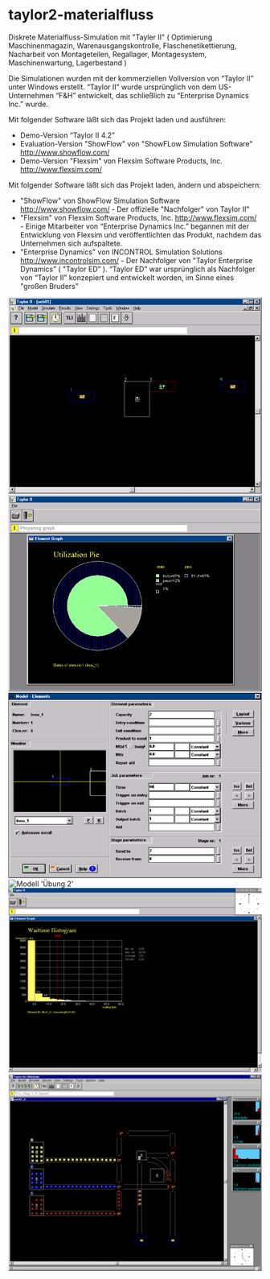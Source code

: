 # taylor2-materialfluss
Diskrete Materialfluss-Simulation mit "Tayler II" ( Optimierung Maschinenmagazin, Warenausgangskontrolle, Flaschenetikettierung,  Nacharbeit von Montageteilen, Regallager, Montagesystem, Maschinenwartung, Lagerbestand )

Die Simulationen wurden mit der kommerziellen Vollversion von “Taylor II” unter Windows erstellt.
“Taylor II” wurde ursprünglich von dem US-Unternehmen “F&H” entwickelt, das schließlich zu “Enterprise Dynamics Inc.” wurde.

Mit folgender Software läßt sich das Projekt laden und ausführen:
- Demo-Version “Taylor II 4.2”
- Evaluation-Version "ShowFlow" von "ShowFLow Simulation Software" http://www.showflow.com/
- Demo-Version "Flexsim" von Flexsim Software Products, Inc. http://www.flexsim.com/

Mit folgender Software läßt sich das Projekt laden, ändern und abspeichern:
- "ShowFlow" von ShowFlow Simulation Software http://www.showflow.com/ - Der offizielle "Nachfolger" von Taylor II"
- "Flexsim" von Flexsim Software Products, Inc. http://www.flexsim.com/ - Einige Mitarbeiter von “Enterprise Dynamics Inc.” begannen mit der Entwicklung von Flexsim und veröffentlichten das Produkt, nachdem das Unternehmen sich aufspaltete.
- "Enterprise Dynamics" von INCONTROL Simulation Solutions http://www.incontrolsim.com/ - Der Nachfolger von "Taylor Enterprise Dynamics” ( "Taylor ED” ). “Taylor ED” war ursprünglich als Nachfolger von “Taylor II” konzepiert und entwickelt worden, im Sinne eines "großen Bruders"

![Modell 'Übung 1'](/doc/images/ueb01/modell.png "Modell 'Übung 1'") 
![Auslastung der Magazinarbeiter 'Übung 1'](/doc/images/ueb01/graphik_magazinarbeiter_auslastung_57.png "Auslastung der Magazinarbeiter 'Übung 1'") 
![Magazinarbeiter-Parameter 'Übung 1'](/doc/images/ueb01/magazinarbeiter_parameter.png "Magazinarbeiter-Parameter 'Übung 1'") 
![Modell 'Übung 2'](/doc/images/ueb02_1/modell.png "Modell 'Übung 2'") 
![Wartezeit an Kontrollstationen 'Übung 2'](/doc/images/ueb02_2/graphik_puffer_wartezeit_10Kontrollstationen.png "Wartezeit an Kontrollstationen 'Übung 2'") 
![Modell 'Übung 7'](/doc/images/ueb07_0/modell.png "Modell 'Übung 7'") 
